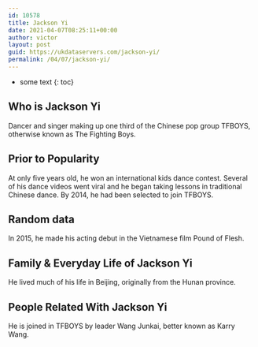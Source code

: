 ```yaml
---
id: 10578
title: Jackson Yi
date: 2021-04-07T08:25:11+00:00
author: victor
layout: post
guid: https://ukdataservers.com/jackson-yi/
permalink: /04/07/jackson-yi/
---
```


* some text
{: toc}


## Who is Jackson Yi



Dancer and singer making up one third of the Chinese pop group TFBOYS, otherwise known as The Fighting Boys.

                
                
                
## Prior to Popularity



At only five years old, he won an international kids dance contest. Several of his dance videos went viral and he began taking lessons in traditional Chinese dance. By 2014, he had been selected to join TFBOYS.

                
                
                
## Random data



In 2015, he made his acting debut in the Vietnamese film Pound of Flesh.

                
                
                
## Family & Everyday Life of Jackson Yi



He lived much of his life in Beijing, originally from the Hunan province.

                
                
                
## People Related With Jackson Yi



He is joined in TFBOYS by leader Wang Junkai, better known as Karry Wang.

                
              
            
          
          
          